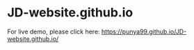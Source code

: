 # JD-website.github.io
For live demo, please click here: https://punya99.github.io/JD-website.github.io/

